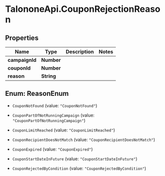 # TalononeApi.CouponRejectionReason

## Properties
Name | Type | Description | Notes
------------ | ------------- | ------------- | -------------
**campaignId** | **Number** |  | 
**couponId** | **Number** |  | 
**reason** | **String** |  | 


<a name="ReasonEnum"></a>
## Enum: ReasonEnum


* `CouponNotFound` (value: `"CouponNotFound"`)

* `CouponPartOfNotRunningCampaign` (value: `"CouponPartOfNotRunningCampaign"`)

* `CouponLimitReached` (value: `"CouponLimitReached"`)

* `CouponRecipientDoesNotMatch` (value: `"CouponRecipientDoesNotMatch"`)

* `CouponExpired` (value: `"CouponExpired"`)

* `CouponStartDateInFuture` (value: `"CouponStartDateInFuture"`)

* `CouponRejectedByCondition` (value: `"CouponRejectedByCondition"`)




